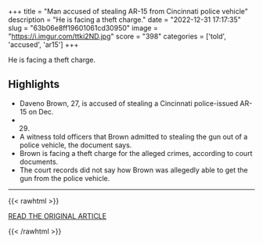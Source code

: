 +++
title = "Man accused of stealing AR-15 from Cincinnati police vehicle"
description = "He is facing a theft charge."
date = "2022-12-31 17:17:35"
slug = "63b06e8ff19601061cd30950"
image = "https://i.imgur.com/ttki2ND.jpg"
score = "398"
categories = ['told', 'accused', 'ar15']
+++

He is facing a theft charge.

## Highlights

- Daveno Brown, 27, is accused of stealing a Cincinnati police-issued AR-15 on Dec.
- 29.
- A witness told officers that Brown admitted to stealing the gun out of a police vehicle, the document says.
- Brown is facing a theft charge for the alleged crimes, according to court documents.
- The court records did not say how Brown was allegedly able to get the gun from the police vehicle.

---

{{< rawhtml >}}
  <p class="article-category">
    <a target="_blank" href="https://www.fox19.com/2022/12/30/man-accused-stealing-ar-15-cincinnati-police-vehicle/">READ THE ORIGINAL ARTICLE</a>
  </p>
{{< /rawhtml >}}
